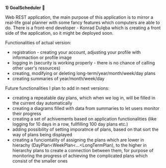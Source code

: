 <strong>1) GoalScheduler 📔</strong>

Web REST application, the main purpose of this application is to mirror a real-life goal planner with some fancy features which computers are able to do. 
There is a front-end developer - Konrad Dulęba which is creating a front side of the application, so it might be deployed soon. 

Functionalities of actual version:
- registration - creating your account, adjusting your profile with informaction or profile image 
- logging in (security is working properly - there is no chance of calling other user's resources)
- creating, modifying or deleting long-term/year/month/week/day plans
- creating summaries of year/month/week/day

Future functionalities I plan to add in next versions:
- creating a repeatable day plans, which when we log in, will be filled in the current day automatically
- creating a diagrams filled with data from summaries to let users monitor their progress
- creating a set of achivements based on application functionalities (like logging for 10 days in a row, fullfilling 100 day plans etc.)
- adding possibility of setting imporatnce of plans, based on that sort the way of plans being displayed
- creating a funciontality of assigning the plans which are lower in hierachy (DayPlan<WeekPlan<...<LongTermPlan), to the higher in hierarchy plans 
to create a connection between them, for purpose of monitoring the progress of achieving the complicated plans which consist of the smaller ones 

